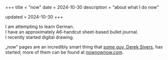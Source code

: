 +++
title = "now"
date = 2024-10-30
description = "about what I do now"

updated = 2024-10-30
+++

I am attempting to learn German. \
I have an approximately A6-handcut sheet-based bullet journal. \
I recently started digital drawing.

„now“ pages are an incredibly smart thing that [some guy, Derek Sivers,](https://sive.rs) has started; more of them can be found at [nownownow.com](https://nownownow.com).
